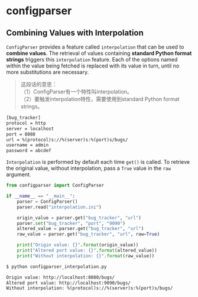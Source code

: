 # configparser

## Combining Values with Interpolation

`ConfigParser` provides a feature called `interpolation` that can be used to **combine values**. The retrieval of values containing **standard Python format strings** triggers this `interpolation` feature. Each of the options named within the value being fetched is replaced with its value in turn, until no more substitutions are necessary.

> 这段话的意思：  
> （1）ConfigParser有一个特性叫interpolation。  
> （2）要触发interpolation特性，需要使用到standard Python format strings。

```txt
[bug_tracker]
protocol = http
server = localhost
port = 8080
url = %(protocol)s://%(server)s:%(port)s/bugs/
username = admin
password = abcdef
```

`Interpolation` is performed by default each time `get()` is called. To retrieve the original value, without interpolation, pass a `True` value in the `raw` argument.

```python
from configparser import ConfigParser

if __name__ == "__main__":
    parser = ConfigParser()
    parser.read("interpolation.ini")

    origin_value = parser.get("bug_tracker", "url")
    parser.set("bug_tracker", "port", "9090")
    altered_value = parser.get("bug_tracker", "url")
    raw_value = parser.get("bug_tracker", "url", raw=True)

    print("Origin value: {}".format(origin_value))
    print("Altered port value: {}".format(altered_value))
    print("Without interpolation: {}".format(raw_value))

```

```txt
$ python configparser_interpolation.py

Origin value: http://localhost:8080/bugs/
Altered port value: http://localhost:9090/bugs/
Without interpolation: %(protocol)s://%(server)s:%(port)s/bugs/
```



```txt

```

```python

```








